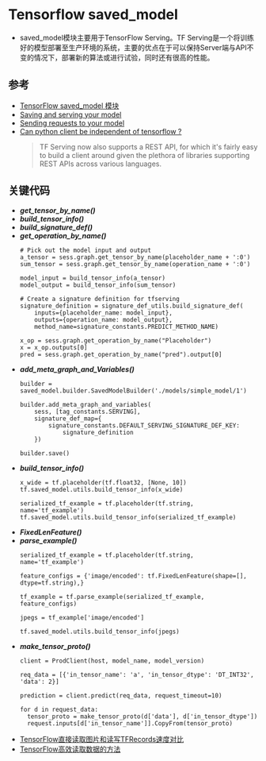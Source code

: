 # Tensorflow saved_model
* saved_model模块主要用于TensorFlow Serving。TF Serving是一个将训练好的模型部署至生产环境的系统，主要的优点在于可以保持Server端与API不变的情况下，部署新的算法或进行试验，同时还有很高的性能。

## 参考
* [TensorFlow saved_model 模块](https://blog.csdn.net/thriving_fcl/article/details/75213361)
* [Saving and serving your model](https://medium.com/epigramai/tensorflow-serving-101-pt-1-a79726f7c103)
* [Sending requests to your model](https://medium.com/epigramai/tensorflow-serving-101-pt-2-682eaf7469e7)
* [Can python client be independent of tensorflow ?](https://github.com/tensorflow/serving/issues/271)
  >TF Serving now also supports a REST API, for which it's fairly easy to build a client around given the plethora of libraries supporting REST APIs across various languages.
## 关键代码
* ***get_tensor_by_name()***
* ***build_tensor_info()***
* ***build_signature_def()***
* ***get_operation_by_name()***
  ```
  # Pick out the model input and output
  a_tensor = sess.graph.get_tensor_by_name(placeholder_name + ':0')
  sum_tensor = sess.graph.get_tensor_by_name(operation_name + ':0')
  
  model_input = build_tensor_info(a_tensor)
  model_output = build_tensor_info(sum_tensor)
  
  # Create a signature definition for tfserving
  signature_definition = signature_def_utils.build_signature_def(
      inputs={placeholder_name: model_input},
      outputs={operation_name: model_output},
      method_name=signature_constants.PREDICT_METHOD_NAME)
  ```
  ```
  x_op = sess.graph.get_operation_by_name("Placeholder")
  x = x_op.outputs[0]
  pred = sess.graph.get_operation_by_name("pred").output[0]
  ```
* ***add_meta_graph_and_Variables()***
  ```
  builder = saved_model.builder.SavedModelBuilder('./models/simple_model/1')
  
  builder.add_meta_graph_and_variables(
      sess, [tag_constants.SERVING],
      signature_def_map={
          signature_constants.DEFAULT_SERVING_SIGNATURE_DEF_KEY:
              signature_definition
      })
  
  builder.save()
  ```
* ***build_tensor_info()***
   ```
   x_wide = tf.placeholder(tf.float32, [None, 10])
   tf.saved_model.utils.build_tensor_info(x_wide)
  
   serialized_tf_example = tf.placeholder(tf.string, name='tf_example')
   tf.saved_model.utils.build_tensor_info(serialized_tf_example)
   ```
* ***FixedLenFeature()***
* ***parse_example()***
   ```
   serialized_tf_example = tf.placeholder(tf.string, name='tf_example')

   feature_configs = {'image/encoded': tf.FixedLenFeature(shape=[], dtype=tf.string),}

   tf_example = tf.parse_example(serialized_tf_example, feature_configs)

   jpegs = tf_example['image/encoded']

   tf.saved_model.utils.build_tensor_info(jpegs)
   ```
* ***make_tensor_proto()***
  ```
  client = ProdClient(host, model_name, model_version)
  
  req_data = [{'in_tensor_name': 'a', 'in_tensor_dtype': 'DT_INT32', 'data': 2}]
  
  prediction = client.predict(req_data, request_timeout=10)
  ```
  ```
  for d in request_data:
    tensor_proto = make_tensor_proto(d['data'], d['in_tensor_dtype'])
    request.inputs[d['in_tensor_name']].CopyFrom(tensor_proto)
  ```
* [TensorFlow直接读取图片和读写TFRecords速度对比](https://zhuanlan.zhihu.com/p/27481108)
* [TensorFlow高效读取数据的方法](https://blog.csdn.net/u012759136/article/details/52232266)
